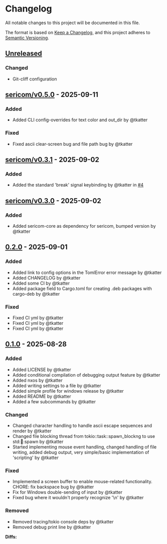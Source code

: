 # Changelog

All notable changes to this project will be documented in this file.

The format is based on [Keep a Changelog](https://keepachangelog.com/en/1.0.0/),
and this project adheres to [Semantic Versioning](https://semver.org/spec/v2.0.0.html).

## [Unreleased]

### Changed

- Git-cliff configuration

## [sericom/v0.5.0](https://github.com/tkatter/sericom/releases/tag/sericom/v0.5.0) - 2025-09-11

### Added

- Added CLI config-overrides for text color and out_dir by @tkatter

### Fixed

- Fixed ascii clear-screen bug and file path bug by @tkatter

## [sericom/v0.3.1](https://github.com/tkatter/sericom/releases/tag/sericom/v0.3.1) - 2025-09-02

### Added

- Added the standard 'break' signal keybinding by @tkatter in [#4](https://github.com/tkatter/sericom/pull/4)

## [sericom/v0.3.0](https://github.com/tkatter/sericom/releases/tag/sericom/v0.3.0) - 2025-09-02

### Added

- Added sericom-core as dependency for sericom, bumped version by @tkatter

## [0.2.0](https://github.com/tkatter/sericom/releases/tag/0.2.0) - 2025-09-01

### Added

- Added link to config options in the TomlError error message by @tkatter
- Added CHANGELOG by @tkatter
- Added some CI by @tkatter
- Added package field to Cargo.toml for creating .deb packages with cargo-deb by @tkatter

### Fixed

- Fixed CI yml by @tkatter
- Fixed CI yml by @tkatter
- Fixed CI yml by @tkatter

## [0.1.0](https://github.com/tkatter/sericom/releases/tag/0.1.0) - 2025-08-28

### Added

- Added LICENSE by @tkatter
- Added conditional compilation of debugging output feature by @tkatter
- Added nxos by @tkatter
- Added writing settings to a file by @tkatter
- Added simple profile for windows release by @tkatter
- Added README by @tkatter
- Added a few subcommands by @tkatter

### Changed

- Changed character handling to handle ascii escape sequences and render by @tkatter
- Changed file blocking thread from tokio::task::spawn_blockng to use std::thread::spawn by @tkatter
- Started implementing mouse event handling, changed handling of file writing, added debug output, very simple/basic implementation of 'scripting' by @tkatter

### Fixed

- Implemented a screen buffer to enable mouse-related functionality. CHORE: fix backspace bug by @tkatter
- Fix for Windows double-sending of input by @tkatter
- Fixed bug where it wouldn't properly recognize '\n' by @tkatter

### Removed

- Removed tracing/tokio console deps by @tkatter
- Removed debug print line by @tkatter

**Diffs:**

[unreleased]: https://github.com/tkatter/sericom/compare/sericom/v0.5.0..HEAD
[sericom/v0.5.0]: https://github.com/tkatter/sericom/compare/sericom/v0.4.0..sericom/v0.5.0
[sericom/v0.3.1]: https://github.com/tkatter/sericom/compare/sericom/v0.3.0..sericom/v0.3.1
[sericom/v0.3.0]: https://github.com/tkatter/sericom/compare/v0.2.0..sericom/v0.3.0
[0.2.0]: https://github.com/tkatter/sericom/compare/v0.1.0..v0.2.0

<!-- generated by git-cliff -->
